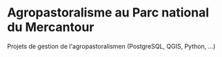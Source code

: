 # Agropastoralisme au Parc national du Mercantour

Projets de gestion de l'agropastoralismen (PostgreSQL, QGIS, Python, ...)
